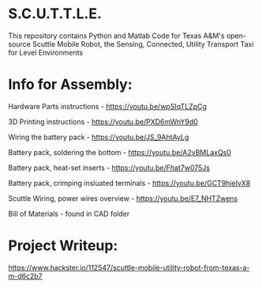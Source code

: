 # S.C.U.T.T.L.E.
This repository contains Python and Matlab Code for Texas A&amp;M's open-source Scuttle Mobile Robot, the Sensing, Connected, Utility Transport Taxi for Level Environments

# Info for Assembly:
Hardware Parts instructions - https://youtu.be/wpSIqTLZpCg

3D Printing instructions - https://youtu.be/PXD6mWnY9d0

Wiring the battery pack - https://youtu.be/JS_9AhtAyLg

Battery pack, soldering the bottom - https://youtu.be/A2vBMLaxQs0

Battery pack, heat-set inserts - https://youtu.be/Fhat7w075Js

Battery pack, crimping insluated terminals  - https://youtu.be/GCT9hjeIvX8

Scuttle Wiring, power wires overview - https://youtu.be/E7_NHTZwens

Bill of Materials - found in CAD folder

# Project Writeup:
https://www.hackster.io/112547/scuttle-mobile-utility-robot-from-texas-a-m-d6c2b7


